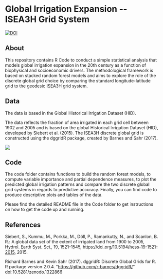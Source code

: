 
# Global Irrigation Expansion -- ISEA3H Grid System

[![DOI](https://zenodo.org/badge/DOI/10.5281/zenodo.12542249.svg)](https://doi.org/10.5281/zenodo.12542249)



## About
This repository contains R Code to conduct a simple statistical analysis that models global irrigation expansion in the 20th century as a function of biophysical and socioeconomic drivers. The methodological framework is based on stacked random forest models and aims to explore the role of the discrete global grid choice by comparing the standard longitude-latitude grid to the geodesic ISEA3H grid system.   


## Data
The data is based in the Global Historical Irrigation Dataset (HID).


The data reflects the fraction of area irrigated in each grid cell between 1902 and 2005 and is based on the global Historical Irrigation Dataset (HID), developed by Siebert et al. (2015). The ISEA3H discrete global grid is constructed using the dggridR package, created by Barnes and Sahr (2017).


![](irrigation.gif)



## Code
The code folder contains functions to build the random forest models, to compute variable importance and partial dependence measures, to plot the predicted global irrigation patterns  and compare the two discrete global grid systems in regards to predictive accuracy. Finally, you can find code to produce descriptive plots and tables of the data. 

Please find the detailed README file in the Code folder to get instructions on how to get the code up and running. 

## References 
Siebert, S., Kummu, M., Porkka, M., Döll, P., Ramankutty, N., and Scanlon, B. R.: A global data set of the extent of irrigated land from 1900 to 2005, Hydrol. Earth Syst. Sci., 19, 1521–1545, https://doi.org/10.5194/hess-19-1521-2015, 2015.

Richard Barnes and Kevin Sahr (2017). dggridR: Discrete Global Grids for R. R package version 2.0.4. "https://github.com/r-barnes/dggridR/" doi:10.5281/zenodo.1322866










